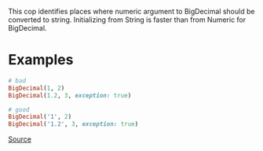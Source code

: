 
This cop identifies places where numeric argument to BigDecimal should be
converted to string. Initializing from String is faster
than from Numeric for BigDecimal.

# Examples

```ruby
# bad
BigDecimal(1, 2)
BigDecimal(1.2, 3, exception: true)

# good
BigDecimal('1', 2)
BigDecimal('1.2', 3, exception: true)
```

[Source](http://www.rubydoc.info/gems/rubocop/RuboCop/Cop/Performance/BigDecimalWithNumericArgument)